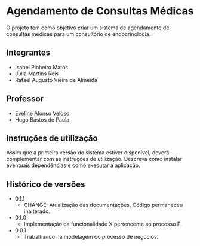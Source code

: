 # Agendamento de Consultas Médicas

O projeto tem como objetivo criar um sistema de agendamento de consultas médicas para um consultório de endocrinologia.

## Integrantes

* Isabel Pinheiro Matos
* Júlia Martins Reis 
* Rafael Augusto Vieira de Almeida

## Professor

* Eveline Alonso Veloso
* Hugo Bastos de Paula

## Instruções de utilização

Assim que a primeira versão do sistema estiver disponível, deverá complementar com as instruções de utilização. Descreva como instalar eventuais dependências e como executar a aplicação.

## Histórico de versões

* 0.1.1
    * CHANGE: Atualização das documentações. Código permaneceu inalterado.
* 0.1.0
    * Implementação da funcionalidade X pertencente ao processo P.
* 0.0.1
    * Trabalhando na modelagem do processo de negócios.

